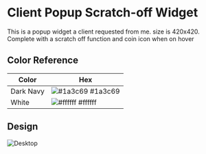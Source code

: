 
# Client Popup Scratch-off Widget

This is a popup widget a client requested from me. size is 420x420. 
Complete with a scratch off function and coin icon when on hover

## Color Reference

| Color             | Hex                                                                |
| ----------------- | ------------------------------------------------------------------ |
| Dark Navy | ![#1a3c69](https://via.placeholder.com/10/1a3c69?text=+) #1a3c69 |
| White | ![#ffffff](https://via.placeholder.com/10/fff?text=+) #ffffff |


## Design

![Desktop](https://i.imgur.com/Jkc7nu1.jpg)


  
